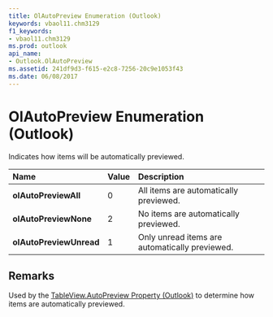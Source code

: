 ```yaml
---
title: OlAutoPreview Enumeration (Outlook)
keywords: vbaol11.chm3129
f1_keywords:
- vbaol11.chm3129
ms.prod: outlook
api_name:
- Outlook.OlAutoPreview
ms.assetid: 241df9d3-f615-e2c8-7256-20c9e1053f43
ms.date: 06/08/2017
---
```



# OlAutoPreview Enumeration (Outlook)

Indicates how items will be automatically previewed.



|**Name**|**Value**|**Description**|
|:-----|:-----|:-----|
| **olAutoPreviewAll**|0|All items are automatically previewed. |
| **olAutoPreviewNone**|2|No items are automatically previewed.|
| **olAutoPreviewUnread**|1|Only unread items are automatically previewed.|

## Remarks

Used by the [TableView.AutoPreview Property (Outlook)](tableview-autopreview-property-outlook.md) to determine how items are automatically previewed.


